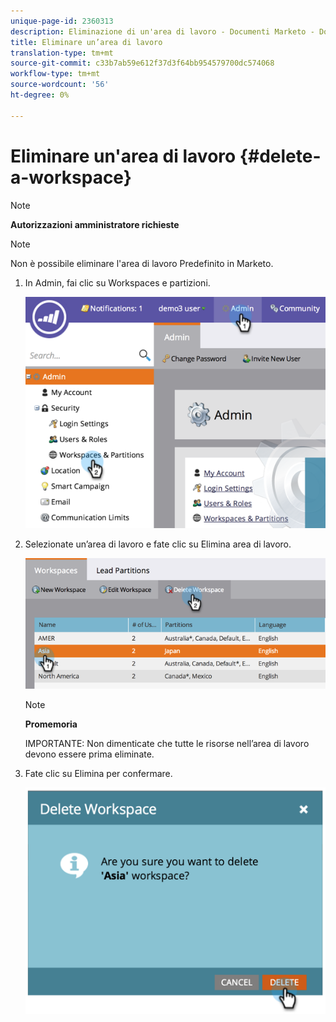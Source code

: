 ```yaml
---
unique-page-id: 2360313
description: Eliminazione di un'area di lavoro - Documenti Marketo - Documentazione prodotto
title: Eliminare un’area di lavoro
translation-type: tm+mt
source-git-commit: c33b7ab59e612f37d3f64bb954579700dc574068
workflow-type: tm+mt
source-wordcount: '56'
ht-degree: 0%

---
```



# Eliminare un&#39;area di lavoro {#delete-a-workspace}

>[!NOTE]
>
>**Autorizzazioni amministratore richieste**

>[!NOTE]
>
>Non è possibile eliminare l&#39;area di lavoro Predefinito in Marketo.

1. In Admin, fai clic su Workspaces e partizioni.

   ![](assets/image2014-9-17-11-3a56-3a34.png)

1. Selezionate un’area di lavoro e fate clic su Elimina area di lavoro.

   ![](assets/image2014-9-17-11-3a56-3a50.png)

   >[!NOTE]
   >
   >**Promemoria**
   >
   >IMPORTANTE: Non dimenticate che tutte le risorse nell’area di lavoro devono essere prima eliminate.

1. Fate clic su Elimina per confermare.

   ![](assets/image2014-9-17-11-3a57-3a1.png)

